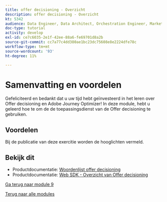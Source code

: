 ```yaml
---
title: offer decisioning - Overzicht
description: offer decisioning - Overzicht
kt: 5342
audience: Data Engineer, Data Architect, Orchestration Engineer, Marketer
doc-type: tutorial
activity: develop
exl-id: ce7c6035-2e1f-42ee-88a6-fe69701d8a2b
source-git-commit: cc7a77c4dd380ae1bc23dc75608e8e2224dfe78c
workflow-type: tm+mt
source-wordcount: '93'
ht-degree: 11%

---
```


# Samenvatting en voordelen

Gefeliciteerd en bedankt dat u uw tijd hebt geïnvesteerd in het leren over Offer decisioning en Adobe Journey Optimizer!
In deze module, hebt u geleerd hoe te om de de toepassingsdienst van de Offer decisioning te gebruiken.

## Voordelen

Bij de publicatie van deze exercitie worden de hooglichten vermeld.

## Bekijk dit

- Productdocumentatie: [Woordenlijst offer decisioning](https://experienceleague.adobe.com/docs/journey-optimizer/using/offer-decisioniong/get-started-decision/starting-offer-decisioning.html#glossary?lang=en)
- Productdocumentatie: [Web SDK - Overzicht van Offer decisioning](https://experienceleague.adobe.com/docs/experience-platform/edge/personalization/offer-decisioning/offer-decisioning-overview.html?lang=nl)

[Ga terug naar module 9](./offer-decisioning.md)

[Terug naar alle modules](../../overview.md)
